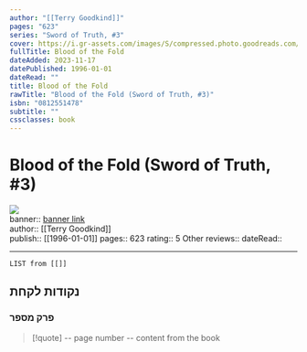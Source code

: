 ```yaml
---
author: "[[Terry Goodkind]]"
pages: "623"
series: "Sword of Truth, #3"
cover: https://i.gr-assets.com/images/S/compressed.photo.goodreads.com/books/1562778918l/43892.jpg
fullTitle: Blood of the Fold
dateAdded: 2023-11-17
datePublished: 1996-01-01
dateRead: ""
title: Blood of the Fold
rawTitle: "Blood of the Fold (Sword of Truth, #3)"
isbn: "0812551478"
subtitle: ""
cssclasses: book
---
```

# Blood of the Fold (Sword of Truth, #3)

![](https:&#x2F;&#x2F;i.gr-assets.com&#x2F;images&#x2F;S&#x2F;compressed.photo.goodreads.com&#x2F;books&#x2F;1562778918l&#x2F;43892.jpg)  
banner:: [banner link](https:&#x2F;&#x2F;i.gr-assets.com&#x2F;images&#x2F;S&#x2F;compressed.photo.goodreads.com&#x2F;books&#x2F;1562778918l&#x2F;43892.jpg)  
author:: [[Terry Goodkind]]  
publish:: [[1996-01-01]]
pages:: 623
rating:: 5 
Other reviews:: 
dateRead:: 

<hr  style="clear:both"/>



```dataview
LIST from [[]]
```

## נקודות לקחת 

### פרק מספר
> [!quote] -- page number -- 
>  content from the book




```